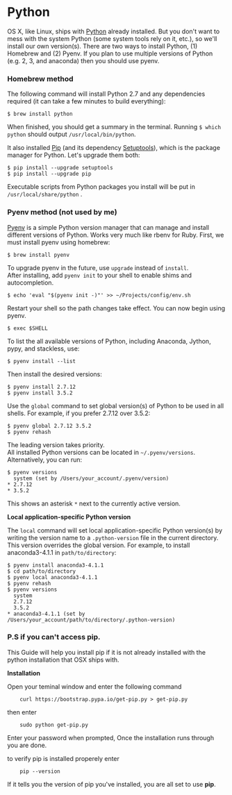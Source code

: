 # Python

OS X, like Linux, ships with [Python](http://python.org/) already installed. But you don't want to mess with the system Python \(some system tools rely on it, etc.\), so we'll install our own version\(s\). There are two ways to install Python, \(1\) Homebrew and \(2\) Pyenv. If you plan to use multiple versions of Python \(e.g. 2, 3, and anaconda\) then you should use pyenv.

### Homebrew method

The following command will install Python 2.7 and any dependencies required \(it can take a few minutes to build everything\):

```
$ brew install python
```

When finished, you should get a summary in the terminal. Running `$ which python` should output `/usr/local/bin/python`.

It also installed [Pip](https://pypi.python.org/pypi/pip) \(and its dependency [Setuptools](https://pypi.python.org/pypi/setuptools)\), which is the package manager for Python. Let's upgrade them both:

```
$ pip install --upgrade setuptools
$ pip install --upgrade pip
```

Executable scripts from Python packages you install will be put in `/usr/local/share/python` .

### Pyenv method \(not used by me\)

[Pyenv](https://github.com/yyuu/pyenv) is a simple Python version manager that can manage and install different versions of Python. Works very much like rbenv for Ruby. First, we must install pyenv using homebrew:

```
$ brew install pyenv
```

To upgrade pyenv in the future, use `upgrade` instead of `install`.  
After installing, add `pyenv init` to your shell to enable shims and autocompletion.

```
$ echo 'eval "$(pyenv init -)"' >> ~/Projects/config/env.sh
```

Restart your shell so the path changes take effect. You can now begin using pyenv.

```
$ exec $SHELL
```

To list the all available versions of Python, including Anaconda, Jython, pypy, and stackless, use:

```
$ pyenv install --list
```

Then install the desired versions:

```
$ pyenv install 2.7.12
$ pyenv install 3.5.2
```

Use the `global` command to set global version\(s\) of Python to be used in all shells. For example, if you prefer 2.7.12 over 3.5.2:

```
$ pyenv global 2.7.12 3.5.2
$ pyenv rehash
```

The leading version takes priority.  
All installed Python versions can be located in `~/.pyenv/versions`. Alternatively, you can run:

```
$ pyenv versions
  system (set by /Users/your_account/.pyenv/version)
* 2.7.12
* 3.5.2
```

This shows an asterisk `*` next to the currently active version.

**Local application-specific Python version**

The `local` command will set local application-specific Python version\(s\) by writing the version name to a `.python-version` file in the current directory. This version overrides the global version. For example, to install anaconda3-4.1.1 in `path/to/directory`:

```
$ pyenv install anaconda3-4.1.1
$ cd path/to/directory
$ pyenv local anaconda3-4.1.1
$ pyenv rehash
$ pyenv versions 
  system
  2.7.12
  3.5.2
* anaconda3-4.1.1 (set by /Users/your_account/path/to/directory/.python-version)
```

### P.S if you can't access pip.

This Guide will help you install pip if it is not already installed with the python installation that OSX ships with.

**Installation**

Open your teminal window and enter the following command

```
    curl https://bootstrap.pypa.io/get-pip.py > get-pip.py
```

then enter

```
    sudo python get-pip.py
```

Enter your password when prompted, Once the installation runs through you are done.

to verify pip is installed properely enter

```
    pip --version
```

If it tells you the version of pip you've installed, you are all set to use **pip**.

